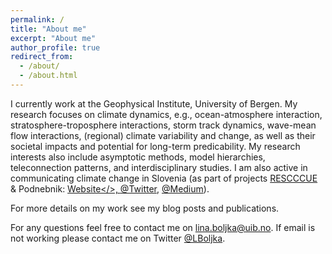 ```yaml
---
permalink: /
title: "About me"
excerpt: "About me"
author_profile: true
redirect_from: 
  - /about/
  - /about.html
---
```


I currently work at the Geophysical Institute, University of Bergen. My research focuses on climate dynamics, e.g., ocean-atmosphere interaction, stratosphere-troposphere interactions, storm track dynamics, wave-mean flow interactions, (regional) climate variability and change, as well as their societal impacts and potential for long-term predicability. My research interests also include asymptotic methods, model hierarchies, teleconnection patterns, and interdisciplinary studies. I am also active in communicating climate change in Slovenia (as part of projects <a href="https://drive.google.com/file/d/14kKhqvhMYvILBhosecHA4HwMZpYnX338/view">RESCCCUE</a> & Podnebnik: <a href="https://podnebnik.org/en/">Website</>, <a href="https://twitter.com/podnebnik">@Twitter</a>, <a href="https://medium.com/podnebnik">@Medium</a>).

For more details on my work see my blog posts and publications. 

For any questions feel free to contact me on lina.boljka@uib.no. If email is not working please contact me on Twitter <a href="https://twitter.com/LBoljka">@LBoljka</a>.


